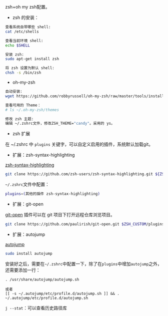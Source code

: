 zsh+oh my zsh配置。

* zsh 的安装：

```bash
查看系统自带哪些 shell:
cat /etc/shells

查看当前环境 shell:
echo $SHELL

安装 zsh:
sudo apt-get install zsh

将 zsh 设置为默认 shell:
chsh -s /bin/zsh
```

* oh-my-zsh

```bash
自动安装:
wget https://github.com/robbyrussell/oh-my-zsh/raw/master/tools/install.sh -O - | sh

查看可用的 Theme：
# ls ~/.oh-my-zsh/themes

修改 zsh 主题:
编辑 ~/.zshrc文件，修改ZSH_THEME="candy"。采用的 ys。
```

* zsh 扩展

在 ~/.zshrc 中 `plugins` 关键字，可以自定义启用的插件，系统默认加载git。

* 扩展：zsh-syntax-highlighting

[zsh-syntax-highlighting](https://github.com/zsh-users/zsh-syntax-highlighting)

```bash
git clone https://github.com/zsh-users/zsh-syntax-highlighting.git ${ZSH_CUSTOM:-~/.oh-my-zsh/custom}/plugins/zsh-syntax-highlighting
```

`~/.zshrc`文件中配置：                   

```bash
plugins=(其他的插件 zsh-syntax-highlighting)
```

* 扩展：git-open

[git-open](https://github.com/paulirish/git-open) 插件可以在 git 项目下打开远程仓库浏览项目。                     

```bash
git clone https://github.com/paulirish/git-open.git $ZSH_CUSTOM/plugins/git-open
```

* 扩展：autojump

[autojump](https://github.com/wting/autojump)

```bash
sudo install autojump
```

安装好之后，需要在`~/.zshrc`中配置一下，除了在`plugins`中增加`autojump`之外，还需要添加一行：

```
. /usr/share/autojump/autojump.sh

或者
[[ -s ~/.autojump/etc/profile.d/autojump.sh ]] && . ~/.autojump/etc/profile.d/autojump.sh
```

`j --stat`：可以查看历史路径库
